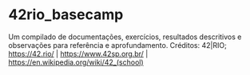 # 42rio_basecamp
Um compilado de documentações, exercícios, resultados descritivos e observações para referência e aprofundamento.
Créditos:
42|RIO; https://42.rio/ | https://www.42sp.org.br/ | https://en.wikipedia.org/wiki/42_(school)

